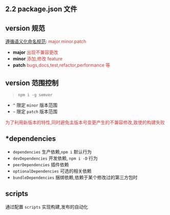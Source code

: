 ## 2.2 package.json 文件
<!-- 
详解 package.json 文件
所有配置详见 
* [npm package 规范](https://docs.npmjs.com/files/package.json.html)
* [commonjs package 规范](http://wiki.commonjs.org/wiki/Packages/1.1)
 -->


## version 规范
<!-- 简要说明
1. 版本语义化定义

推荐看此博文 https://blog.zenheart.site/posts/2017-09-26-version.html#%E7%89%88%E6%9C%AC%E5%91%BD%E5%90%8D%E8%A7%84%E5%88%99 理解版本含义
 -->
[遵循语义化命名规范](https://semver.org/lang/zh-CN/): <span class="fade-left fragment" style="color:#cb3837">major.minor.patch</span> 
* **major** <span class="fade-left fragment" style="color:#cb3837">出现不兼容更改</span> 
* **minor** <span class="fade-left fragment" style="color:#cb3837">添加,修改 feature</span> 
* **patch** <span class="fade-left fragment" style="color:#cb3837">bugs,docs,test,refactor,performance 等</span> 


## version 范围控制
<!-- 
重点讲解如下知识点
版本范围控制
 -->
> `npm i -g semver`

* `^` 限定 `minor` 版本范围
* `~` 限定 `patch` 版本范围

<p class="fade-left fragment" style="color:#cb3837">为了利用新版本的特性,同时避免主版本号变更产生的不兼容修改,致使的构建失败</p> 



## *dependencies
<!-- 
重点是说明各种 dependencies 的区别
 -->
* `dependencies` 生产依赖,`npm i` 默认行为
* `devDependencies` 开发依赖, `npm i -D` 行为
* `peerDependencies` 插件依赖
* `optionalDependencies` 可选的相关依赖
* `bundleDependencies` 捆绑依赖,依赖于某个修改过的第三方包时


## scripts
<!-- 
1. 讲解典型的钩子
2. 讲解自定义脚本

详见示例 2.7
-->
通过配置 `scripts` 实现构建,发布的自动化
